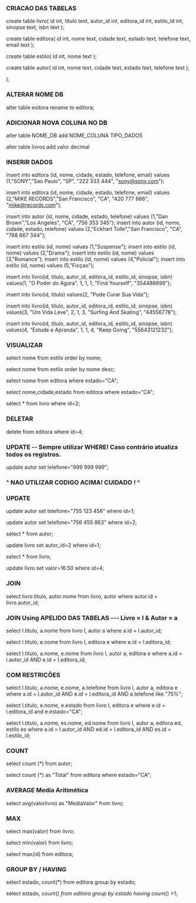 ### CRIACAO DAS TABELAS

create table livro(
id int,
titulo text,
autor_id int,
editora_id int,
estilo_id int,
sinopse text,
isbn text
);

create table editora(
id int,
nome text,
cidade text,
estado text,
telefone text,
email text
);

create table estilo(
id int,
nome text
);

create table autor(
id int,
nome text,
cidade text,
estado text,
telefone text
);

);


### ALTERAR NOME DB

alter table esitora rename to editora;


### ADICIONAR NOVA COLUNA NO DB

alter table NOME_DB add NOME_COLUNA TIPO_DADOS

alter table livros add valor decimal


### INSERIR DADOS

insert into editora (id, nome, cidade, estado, telefone, email)
values (1,"SONY","Sao Paulo", "SP", "222 333 444", "sony@sony.com");

insert into editora (id, nome, cidade, estado, telefone, email)
values (2,"MIKE RECORDS","San Francisco", "CA", "420 777 666", "mike@records.com");


insert into autor (id, nome, cidade, estado, telefone)
values (1,"Dan Brown","Los Angeles", "CA", "756 353 345");
insert into autor (id, nome, cidade, estado, telefone)
values (2,"Eckhart Tolle","San Francisco", "CA", "788 667 344");

insert into estilo (id, nome)
values (1,"Suspense");
insert into estilo (id, nome)
values (2,"Drama");
insert into estilo (id, nome)
values (3,"Romance");
insert into estilo (id, nome)
values (4,"Policial");
insert into estilo (id, nome)
values (5,"Ficçao");


insert into livro(id, titulo, autor_id, editora_id, estilo_id, sinopse, isbn)
values(1, "O Poder do Agora", 1, 1, 1, "Find Yourself", "354488699");

insert into livro(id, titulo)
values(2, "Pode Curar Sua Vida");

insert into livro(id, titulo, autor_id, editora_id, estilo_id, sinopse, isbn)
values(3, "Um Vida Leve", 2, 1, 3, "Surfing And Skating", "44556778");

insert into livro(id, titulo, autor_id, editora_id, estilo_id, sinopse, isbn)
values(4, "Estude e Apranda", 1, 1, 4, "Keep Going", "55643121232");



### VISUALIZAR

select nome
from estilo
order by nome;

select nome
from estilo
order by nome desc;

select nome
from editora
where estado="CA";

select nome,cidade,estado
from editora
where estado="CA";

select *
from livro
where id=2;

### DELETAR

delete 
from editora
where id=4;

### UPDATE -- Sempre utilizar WHERE! Caso contrário atualiza todos os registros.

update autor
set telefone="999 999 999";

### ^ NAO UTILIZAR CODIGO ACIMA! CUIDADO ! ^

### UPDATE
update autor
set telefone="755 123 456"
where id=1;

update autor
set telefone="756 455 863"
where id=2;

select * from autor;


update livro
set autor_id=2
where id=1;

select * from livro;


update livro
set valor=16.50
where id=4;


### JOIN

select livro.titulo, autor.nome
from livro, autor
where autor.id = livro.autor_id;

### JOIN Using APELIDO DAS TABELAS --- Livro = l & Autor = a

select l.titulo, a.nome 
from livro l, autor a
where a.id = l.autor_id;

select l.titulo, e.nome
from livro l, editora e
where e.id = l.editora_id;

select l.titulo, a.nome, e.nome
from livro l, autor a, editora e
where a.id = l.autor_id AND e.id = l.editora_id;

### COM RESTRIÇÕES

select l.titulo, a.nome, e.nome, a.telefone
from livro l, autor a, editora e
where a.id = l.autor_id 
AND e.id = l.editora_id
AND a.telefone like "75%";

select l.titulo, e.nome, e.estado
from livro l, editora e
where e.id = l.editora_id 
and e.estado="CA";

select  l.titulo, a.nome, es.nome, ed.nome
from livro l, autor a, editora ed, estilo es
where a.id = l.autor_id
AND ed.id = l.editora_id
AND es.id = l.estilo_id;




### COUNT 

select count (*) from autor;

select count (*) as "Total"
from editora
where estado="CA";


### AVERAGE Media Aritimética

select avg(valorlivro) as "MediaValor"
 from livro;

### MAX 
select max(valor)
from livro;

select min(valor)
from livro;

select max(id)
from editora;


### GROUP BY / HAVING

select estado, count(*)
from editora
group by estado;

select estado, count(*)
from editora
group by estado
having count(*) >1;

